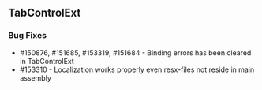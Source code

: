 ## TabControlExt

### Bug Fixes

* \#150876, #151685, #153319, #151684 - Binding errors has been cleared in TabControlExt
* \#153310 - Localization works properly even resx-files not reside in main assembly

